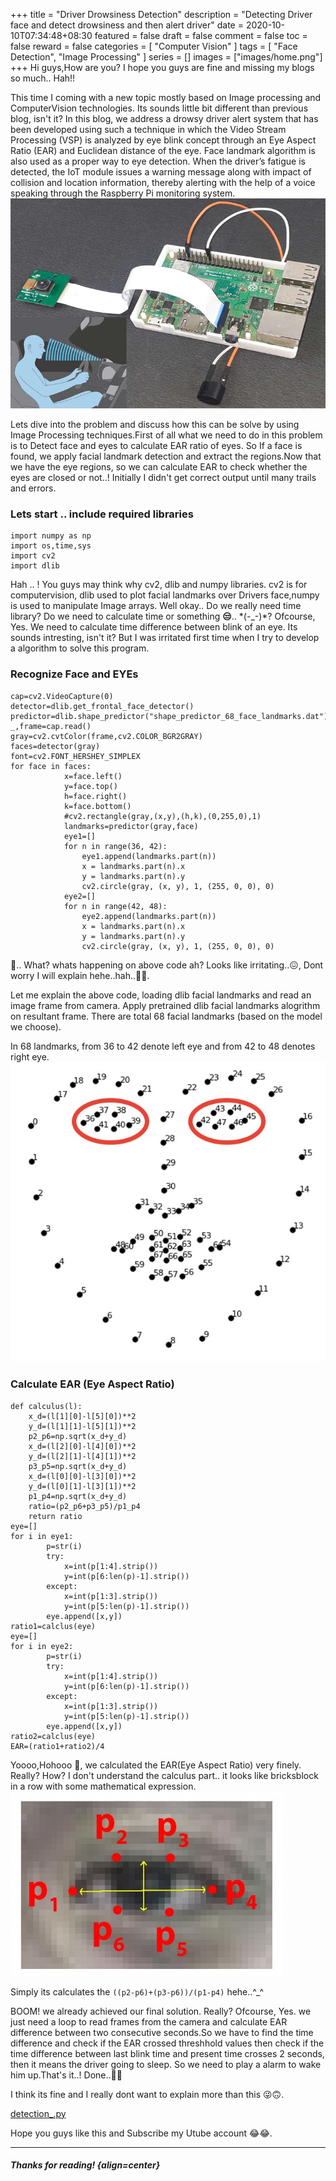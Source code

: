 +++
title = "Driver Drowsiness Detection"
description = "Detecting Driver face and detect drowsiness and then alert driver"
date = 2020-10-10T07:34:48+08:30
featured = false
draft = false
comment = false
toc = false
reward = false
categories = [
  "Computer Vision"
]
tags = [
  "Face Detection",
  "Image Processing"
]
series = []
images = ["images/home.png"]
+++
Hi guys,How are you? I hope you guys are fine and missing my blogs so much.. Hah!!

This time I coming with a new topic mostly based on Image processing and ComputerVision technologies. Its sounds little bit different than previous blog, isn't it?  In this blog, we address a drowsy driver alert system that has been developed using such a technique in which the Video Stream Processing (VSP) is analyzed by eye blink concept through an Eye Aspect Ratio (EAR) and Euclidean distance of the eye. Face landmark algorithm is also used as a proper way to eye detection. When the driver’s fatigue is detected, the IoT module issues a warning message along with impact of collision and location information, thereby alerting with the help of a voice speaking through the Raspberry Pi monitoring system.
![images/1.jpg](images/1.jpg)

Lets dive into the problem and discuss how this can be solve by using Image Processing techniques.First of all what we need to do in this problem is to Detect face and eyes to calculate EAR ratio of eyes. 
So If a face is found, we apply facial landmark detection and extract the regions.Now that we have the eye regions, so we can calculate EAR to check whether the eyes are closed or not..! Initially I didn't get correct output until many trails and errors.
### Lets start .. include required libraries
```python3
import numpy as np
import os,time,sys
import cv2
import dlib
```
Hah .. ! You guys may think why cv2, dlib and numpy libraries.
cv2 is for computervision, dlib used to plot facial landmarks over Drivers face,numpy is used to manipulate Image arrays.
Well okay.. Do we really need time library? Do we need to calculate time or something **😒**.. \*(-_-)\*?  Ofcourse, Yes. We need to calculate time difference between blink of an eye. Its sounds intresting, isn't it? But I was irritated first time when I try to develop a algorithm to solve this program.

### Recognize Face and EYEs
```python3
cap=cv2.VideoCapture(0)
detector=dlib.get_frontal_face_detector()
predictor=dlib.shape_predictor("shape_predictor_68_face_landmarks.dat")
_,frame=cap.read()
gray=cv2.cvtColor(frame,cv2.COLOR_BGR2GRAY)
faces=detector(gray)
font=cv2.FONT_HERSHEY_SIMPLEX
for face in faces:
            x=face.left()
            y=face.top()
            h=face.right()
            k=face.bottom()
            #cv2.rectangle(gray,(x,y),(h,k),(0,255,0),1)
            landmarks=predictor(gray,face)
            eye1=[]
            for n in range(36, 42):
                eye1.append(landmarks.part(n))
                x = landmarks.part(n).x
                y = landmarks.part(n).y
                cv2.circle(gray, (x, y), 1, (255, 0, 0), 0)
            eye2=[]
            for n in range(42, 48):
                eye2.append(landmarks.part(n))
                x = landmarks.part(n).x
                y = landmarks.part(n).y
                cv2.circle(gray, (x, y), 1, (255, 0, 0), 0)
```
🤧.. What? whats happening on above code ah? Looks like irritating..😖,
Dont worry I will explain hehe..hah..🥲😅.

Let me explain the above code, loading dlib facial landmarks and read an image frame from camera. Apply pretrained dlib facial landmarks alogrithm on resultant frame. There are total 68 facial landmarks (based on the model we choose).

In 68 landmarks, from 36 to 42 denote left eye and from 42 to 48 denotes right eye.
![images/dlib.jpg](images/dlib.jpg)

### Calculate EAR (Eye Aspect Ratio)
```python3
def calculus(l):
    x_d=(l[1][0]-l[5][0])**2
    y_d=(l[1][1]-l[5][1])**2
    p2_p6=np.sqrt(x_d+y_d)
    x_d=(l[2][0]-l[4][0])**2
    y_d=(l[2][1]-l[4][1])**2
    p3_p5=np.sqrt(x_d+y_d)
    x_d=(l[0][0]-l[3][0])**2
    y_d=(l[0][1]-l[3][1])**2
    p1_p4=np.sqrt(x_d+y_d)
    ratio=(p2_p6+p3_p5)/p1_p4
    return ratio
eye=[]
for i in eye1:
        p=str(i)
        try:
            x=int(p[1:4].strip())
            y=int(p[6:len(p)-1].strip())
        except:
            x=int(p[1:3].strip())
            y=int(p[5:len(p)-1].strip())
        eye.append([x,y])
ratio1=calclus(eye)
eye=[]
for i in eye2:
        p=str(i)
        try:
            x=int(p[1:4].strip())
            y=int(p[6:len(p)-1].strip())
        except:
            x=int(p[1:3].strip())
            y=int(p[5:len(p)-1].strip())
        eye.append([x,y])
ratio2=calclus(eye)
EAR=(ratio1+ratio2)/4
```
Yoooo,Hohooo 🥳, we calculated the EAR(Eye Aspect Ratio) very finely.
Really? How? I don't understand the calculus part.. it looks like bricksblock in a row with some mathematical expression.
![images/eye.jpeg](images/eye.jpeg#center)

Simply its calculates the `((p2-p6)+(p3-p6))/(p1-p4)` hehe..^_^

BOOM! we already achieved our final solution. Really? Ofcourse, Yes. we just need a loop to read frames from the camera and calculate EAR difference between two consecutive seconds.So we have to find the time difference and check if the EAR crossed threshhold values then check if the time difference between last blink time and present time crosses 2 seconds, then it means the driver going to sleep. So we need to play a alarm to wake him up.That's it..! Done..🥲😌

I think its fine and I really dont want to explain more than this 😜🙃.



[detection_.py](files/Detection.py)

Hope you guys like this and Subscribe my Utube account 😂😂.

---

##### Thanks for reading! {align=center}
